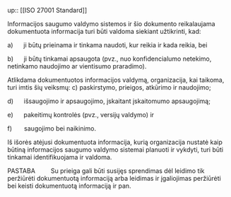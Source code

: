 up:: [[ISO 27001 Standard]]

Informacijos saugumo valdymo sistemos ir šio dokumento reikalaujama dokumentuota informacija turi būti valdoma siekiant užtikrinti, kad:

a)      ji būtų prieinama ir tinkama naudoti, kur reikia ir kada reikia, bei

b)      ji būtų tinkamai apsaugota (pvz., nuo konfidencialumo netekimo, netinkamo naudojimo ar vientisumo praradimo).

Atlikdama dokumentuotos informacijos valdymą, organizacija, kai taikoma, turi imtis šių veiksmų: c) paskirstymo, prieigos, atkūrimo ir naudojimo;

d)      išsaugojimo ir apsaugojimo, įskaitant įskaitomumo apsaugojimą;

e)      pakeitimų kontrolės (pvz., versijų valdymo) ir

f)       saugojimo bei naikinimo.

Iš išorės atėjusi dokumentuota informacija, kurią organizacija nustatė kaip būtiną informacijos saugumo valdymo sistemai planuoti ir vykdyti, turi būti tinkamai identifikuojama ir valdoma.

PASTABA         Su prieiga gali būti susijęs sprendimas dėl leidimo tik peržiūrėti dokumentuotą informaciją arba leidimas ir įgaliojimas peržiūrėti bei keisti dokumentuotą informaciją ir pan.